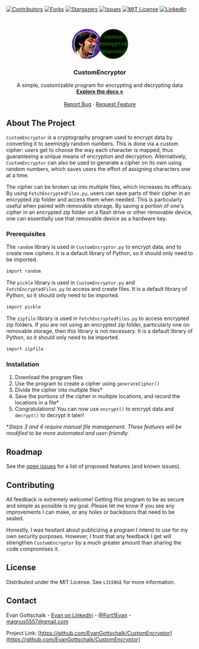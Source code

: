 <!-- PROJECT SHIELDS -->
<!--
*** I'm using markdown "reference style" links for readability.
*** Reference links are enclosed in brackets [ ] instead of parentheses ( ).
*** See the bottom of this document for the declaration of the reference variables
*** for contributors-url, forks-url, etc. This is an optional, concise syntax you may use.
*** https://www.markdownguide.org/basic-syntax/#reference-style-links
-->
[![Contributors][contributors-shield]](https://github.com/EvanGottschalk/CustomEncryptor/graphs/contributors)
[![Forks][forks-shield]](https://github.com/EvanGottschalk/CustomEncryptor/network/members)
[![Stargazers][stars-shield]](https://github.com/EvanGottschalk/CustomEncryptor/stargazers)
[![Issues][issues-shield]](https://github.com/EvanGottschalk/CustomEncryptor/issues)
[![MIT License][license-shield]](https://github.com/EvanGottschalk/CustomEncryptor/blob/main/LICENSE)
[![LinkedIn][linkedin-shield]](https://www.linkedin.com/in/evan-gottschalk/)



<!-- PROJECT LOGO -->
<br />
<p align="center">
  <a href="https://github.com/EvanGottschalk/CustomEncryptor">
    <img src="images/logo.png" alt="Logo" width="151" height="80">
  </a>

  <h3 align="center">CustomEncryptor</h3>

  <p align="center">
    A simple, customizable program for encrypting and decrypting data
    <br />
    <a href="https://github.com/EvanGottschalk/CustomEncryptor"><strong>Explore the docs »</strong></a>
    <br />
    <br />
    <a href="https://github.com/EvanGottschalk/CustomEncryptor/issues">Report Bug</a>
    ·
    <a href="https://github.com/EvanGottschalk/CustomEncryptor/issues">Request Feature</a>
  </p>
</p>

<!-- ABOUT THE PROJECT -->
## About The Project

`CustomEncryptor` is a cryptography program used to encrypt data by converting it to seemingly random numbers. This is done via a custom cipher: users get to choose the way each character is mapped, thus guaranteeing a unique means of encryption and decryption. Alternatively, `CustomEncryptor` can also be used to generate a cipher on its own using random numbers, which saves users the effort of assigning characters one at a time.

The cipher can be broken up into multiple files, which increases its efficacy. By using `FetchEncryptedFiles.py`, users can save parts of their cipher in an encrypted zip folder and access them when needed. This is particularly useful when paired with removable storage. By saving a portion of one's cipher in an encrypted zip folder on a flash drive or other removable device, one can essentially use that removable device as a hardware key.



### Prerequisites

The `random` library is used in `CustomEncryptor.py` to encrypt data, and to create new ciphers. It is a default library of Python, so it should only need to be imported.

```sh
import random
```

The `pickle` library is used in `CustomEncryptor.py` and `FetchEncryptedFiles.py` to access and create files. It is a default library of Python, so it should only need to be imported.

```sh
import pickle
```

The `zipfile` library is used in `FetchEncryptedFiles.py` to access encrypted zip folders. If you are not using an encrypted zip folder, particularly one on removable storage, then this library is not necessary. It is a default library of Python, so it should only need to be imported.

```sh
import zipfile
```



### Installation

1. Download the program files
2. Use the program to create a cipher using `generateCipher()`
3. Divide the cipher into multiple files*
4. Save the portions of the cipher in multiple locations, and record the locations in a file*
5. Congratulations! You can now use `encrypt()` to encrypt data and `decrypt()` to decrypt it later!

\**Steps 3 and 4 require manual file management. These features will be modified to be more automated and user-friendly.*


<!-- USAGE EXAMPLES - to be filled out after further testing-->
<!--
## Usage

Use this space to show useful examples of how a project can be used. Additional screenshots, code examples and demos work well in this space. You may also link to more resources.
-->



<!-- ROADMAP -->
## Roadmap

See the [open issues](https://github.com/EvanGottschalk/CustomEncryptor/issues) for a list of proposed features (and known issues).


<!-- CONTRIBUTING -->
## Contributing

All feedback is extremely welcome! Getting this program to be as secure and simple as possible is my goal. Please let me know if you see any improvements I can make, or any holes or backdoors that need to be sealed.

Honestly, I was hesitant about publicizing a program I intend to use for my own security purposes. However, I trust that any feedback I get will strengthen `CustomEncryptor` by a much greater amount than sharing the code compromises it.



<!-- LICENSE -->
## License

Distributed under the MIT License. See `LICENSE` for more information.



<!-- CONTACT -->
## Contact

Evan Gottschalk - [Evan on LinkedIn](https://www.linkedin.com/in/evan-gottschalk/) - [@Fort1Evan](https://twitter.com/Fort1Evan) - magnus5557@gmail.com

Project Link: [https://github.com/EvanGottschalk/CustomEncryptor](https://github.com/EvanGottschalk/CustomEncryptor)



<!-- ACKNOWLEDGEMENTS -->
<!-- To be filled out later - I may use some code that a friend of mine provided
## Acknowledgements

* []()
* []()
* []()
-->




<!-- MARKDOWN LINKS & IMAGES -->
<!-- https://www.markdownguide.org/basic-syntax/#reference-style-links -->
[contributors-shield]: https://img.shields.io/github/contributors/EvanGottschalk/repo.svg?style=for-the-badge
[contributors-url]: https://github.com/EvanGottschalk/repo/graphs/contributors
[forks-shield]: https://img.shields.io/github/forks/EvanGottschalk/repo.svg?style=for-the-badge
[forks-url]: https://github.com/EvanGottschalk/repo/network/members
[stars-shield]: https://img.shields.io/github/stars/EvanGottschalk/repo.svg?style=for-the-badge
[stars-url]: https://github.com/EvanGottschalk/repo/stargazers
[issues-shield]: https://img.shields.io/github/issues/EvanGottschalk/repo.svg?style=for-the-badge
[issues-url]: https://github.com/EvanGottschalk/repo/issues
[license-shield]: https://img.shields.io/github/license/EvanGottschalk/repo.svg?style=for-the-badge
[license-url]: https://github.com/EvanGottschalk/repo/blob/master/LICENSE.txt
[linkedin-shield]: https://img.shields.io/badge/-LinkedIn-black.svg?style=for-the-badge&logo=linkedin&colorB=555
[linkedin-url]: https://linkedin.com/in/EvanGottschalk

